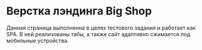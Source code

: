 # Верстка лэндинга Big Shop

Данная страница выполненна в целях тестового задания и работает как SPA.
В ней реализованы табы, а также сайт адаптивно сжимается под мобильные устройства.
